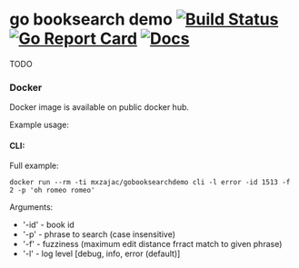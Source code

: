 
# go booksearch demo [![Build Status](https://travis-ci.org/m-zajac/gobooksearchdemo.svg?branch=master)](https://travis-ci.org/m-zajac/gobooksearchdemo) [![Go Report Card](https://goreportcard.com/badge/github.com/m-zajac/gobooksearchdemo)](https://goreportcard.com/report/github.com/m-zajac/gobooksearchdemo) [![Docs](https://pkg.go.dev/badge/github.com/m-zajac/gobooksearchdemo)](https://pkg.go.dev/github.com/m-zajac/gobooksearchdemo)

TODO

### Docker

Docker image is available on public docker hub.

Example usage:

#### CLI:

Full example:

    docker run --rm -ti mxzajac/gobooksearchdemo cli -l error -id 1513 -f 2 -p 'oh romeo romeo' 

Arguments:
- '-id' - book id
- '-p' - phrase to search (case insensitive)
- '-f' - fuzziness (maximum edit distance frract match to given phrase)
- '-l' - log level [debug, info, error (default)]